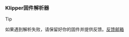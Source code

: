 ### Klipper固件解析器

> [!TIP]
> 如果遇到解析失败，请保留好你的固件并提供反馈。[反馈邮箱](mailto:xiaok@3dmellow.com)

```firinfo

```